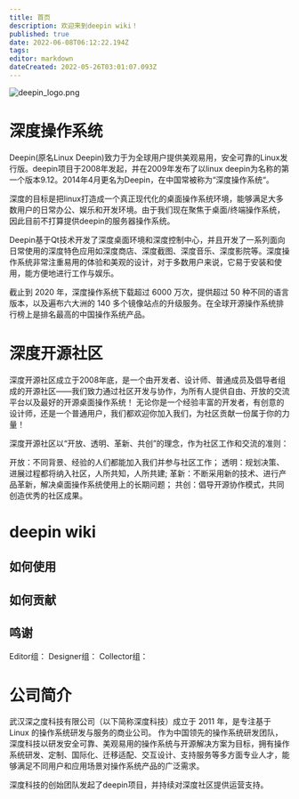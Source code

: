 ```yaml
---
title: 首页
description: 欢迎来到deepin wiki！
published: true
date: 2022-06-08T06:12:22.194Z
tags: 
editor: markdown
dateCreated: 2022-05-26T03:01:07.093Z
---
```


![deepin_logo.png](/图片存储/deepin_logo.png)
# 深度操作系统
Deepin(原名Linux Deepin)致力于为全球用户提供美观易用，安全可靠的Linux发行版。deepin项目于2008年发起，并在2009年发布了以linux deepin为名称的第一个版本9.12。2014年4月更名为Deepin，在中国常被称为“深度操作系统“。

深度的目标是把linux打造成一个真正现代化的桌面操作系统环境，能够满足大多数用户的日常办公、娱乐和开发环境。由于我们现在聚焦于桌面/终端操作系统，因此目前不打算提供deepin的服务器操作系统。

Deepin基于Qt技术开发了深度桌面环境和深度控制中心，并且开发了一系列面向日常使用的深度特色应用如深度商店、深度截图、深度音乐、深度影院等。深度操作系统非常注重易用的体验和美观的设计，对于多数用户来说，它易于安装和使用，能方便地进行工作与娱乐。

截止到 2020 年，深度操作系统下载超过 6000 万次，提供超过 50 种不同的语言版本，以及遍布六大洲的 140 多个镜像站点的升级服务。在全球开源操作系统排行榜上是排名最高的中国操作系统产品。

# 深度开源社区
深度开源社区成立于2008年底，是一个由开发者、设计师、普通成员及倡导者组成的开源社区——我们致力通过社区开发与协作，为所有人提供自由、开放的交流平台以及最好的开源桌面操作系统！ 无论你是一个经验丰富的开发者，有创意的设计师，还是一个普通用户，我们都欢迎你加入我们，为社区贡献一份属于你的力量！

深度开源社区以“开放、透明、革新、共创”的理念，作为社区工作和交流的准则：

开放：不同背景、经验的人们都能加入我们并参与社区工作； 透明：规划决策、进展过程都将纳入社区，人所共知，人所共建; 革新：不断采用新的技术、进行产品革新，解决桌面操作系统使用上的长期问题； 共创：倡导开源协作模式，共同创造优秀的社区成果。

# deepin wiki
## 如何使用
## 如何贡献
## 鸣谢
Editor组： Designer组： Collector组：

# 公司简介
武汉深之度科技有限公司（以下简称深度科技）成立于 2011 年，是专注基于 Linux 的操作系统研发与服务的商业公司。 作为中国领先的操作系统研发团队，深度科技以研发安全可靠、美观易用的操作系统与开源解决方案为目标，拥有操作系统研发、定制、国际化、迁移适配、交互设计、支持服务等多方面专业人才，能够满足不同用户和应用场景对操作系统产品的广泛需求。

深度科技的创始团队发起了deepin项目，并持续对深度社区提供运营支持。